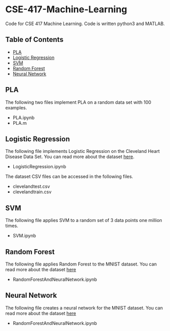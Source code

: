 # CSE-417-Machine-Learning
Code for CSE 417 Machine Learning. Code is written python3 and MATLAB.

## Table of Contents
* [PLA](#PLA)
* [Logistic Regression](#logistic-regression)
* [SVM](#SVM)
* [Random Forest](#random-forest)
* [Neural Network](#neural-network)

## PLA
The following two files implement PLA on a random data set with 100 examples.
* PLA.ipynb
* PLA.m

## Logistic Regression
The following file implements Logistic Regression on the Cleveland Heart Disease Data Set. You can read more about the dataset [here](https://archive.ics.uci.edu/ml/datasets/Heart+Disease).
* LogisticRegression.ipynb

The dataset CSV files can be accessed in the following files.
* clevelandtest.csv
* clevelandtrain.csv

## SVM
The following file applies SVM to a random set of 3 data points one million times.
* SVM.ipynb

## Random Forest
The following file applies Random Forest to the MNIST dataset. You can read more about the dataset [here](http://yann.lecun.com/exdb/mnist/)
* RandomForestAndNeuralNetwork.ipynb

## Neural Network
The following file creates a neural network for the MNIST dataset. You can read more about the dataset [here](http://yann.lecun.com/exdb/mnist/)
* RandomForestAndNeuralNetwork.ipynb
